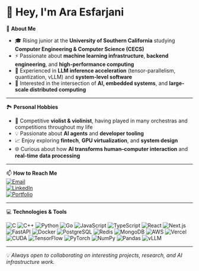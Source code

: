 # 👋 Hey, I'm Ara Esfarjani

💫 **About Me**  
- 🎓 Rising junior at the **University of Southern California** studying **Computer Engineering & Computer Science (CECS)**  
- ⚡ Passionate about **machine learning infrastructure**, **backend engineering**, and **high-performance computing**  
- 🚀 Experienced in **LLM inference acceleration** (tensor-parallelism, quantization, vLLM) and **system-level software**  
- 🔬 Interested in the intersection of **AI, embedded systems**, and **large-scale distributed computing**  

---

🏞️ **Personal Hobbies**  
- 🎻 Competitive **violist & violinist**, having played in many orchestras and competitions throughout my life
- 💡 Passionate about **AI agents** and **developer tooling**  
- 📈 Enjoy exploring **fintech**, **GPU virtualization**, and **system design**  
- 🌐 Curious about how **AI transforms human–computer interaction** and **real-time data processing**  

---

📫 **How to Reach Me**  
[![Email](https://img.shields.io/badge/Email-ara.esfarjani%40gmail.com-red?style=flat&logo=gmail)](mailto:ara.esfarjani@gmail.com)  
[![LinkedIn](https://img.shields.io/badge/LinkedIn-Ara%20Esfarjani-blue?style=flat&logo=linkedin)](https://linkedin.com/in/ara-esfarjani)  
[![Portfolio](https://img.shields.io/badge/Portfolio-Coming%20Soon-orange?style=flat&logo=firefox)](#)  

---

💻 **Technologies & Tools**  

![C](https://img.shields.io/badge/C-00599C?style=flat&logo=c&logoColor=white)
![C++](https://img.shields.io/badge/C++-00599C?style=flat&logo=cplusplus&logoColor=white)
![Python](https://img.shields.io/badge/Python-3776AB?style=flat&logo=python&logoColor=white)
![Go](https://img.shields.io/badge/Go-00ADD8?style=flat&logo=go&logoColor=white)
![JavaScript](https://img.shields.io/badge/JavaScript-F7DF1E?style=flat&logo=javascript&logoColor=black)
![TypeScript](https://img.shields.io/badge/TypeScript-3178C6?style=flat&logo=typescript&logoColor=white)
![React](https://img.shields.io/badge/React-20232A?style=flat&logo=react&logoColor=61DAFB)
![Next.js](https://img.shields.io/badge/Next.js-000000?style=flat&logo=nextdotjs&logoColor=white)
![FastAPI](https://img.shields.io/badge/FastAPI-009688?style=flat&logo=fastapi&logoColor=white)
![Docker](https://img.shields.io/badge/Docker-2496ED?style=flat&logo=docker&logoColor=white)
![PostgreSQL](https://img.shields.io/badge/PostgreSQL-336791?style=flat&logo=postgresql&logoColor=white)
![Redis](https://img.shields.io/badge/Redis-DC382D?style=flat&logo=redis&logoColor=white)
![MongoDB](https://img.shields.io/badge/MongoDB-47A248?style=flat&logo=mongodb&logoColor=white)
![AWS](https://img.shields.io/badge/AWS-232F3E?style=flat&logo=amazonaws&logoColor=white)
![Vercel](https://img.shields.io/badge/Vercel-000000?style=flat&logo=vercel&logoColor=white)
![CUDA](https://img.shields.io/badge/CUDA-76B900?style=flat&logo=nvidia&logoColor=white)
![TensorFlow](https://img.shields.io/badge/TensorFlow-FF6F00?style=flat&logo=tensorflow&logoColor=white)
![PyTorch](https://img.shields.io/badge/PyTorch-EE4C2C?style=flat&logo=pytorch&logoColor=white)
![NumPy](https://img.shields.io/badge/NumPy-013243?style=flat&logo=numpy&logoColor=white)
![Pandas](https://img.shields.io/badge/Pandas-150458?style=flat&logo=pandas&logoColor=white)
![vLLM](https://img.shields.io/badge/vLLM-2E3A59?style=flat&logo=ai&logoColor=white)

---

💡 *Always open to collaborating on interesting projects, research, and AI infrastructure work.*  
